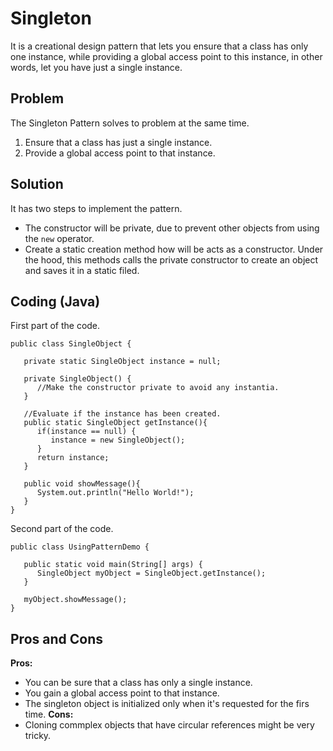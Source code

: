 # Singleton

It is a creational design pattern that lets you ensure that a class has only one instance, while providing a global access point to this instance, in other words, let you have just a single instance.

## Problem
The  Singleton Pattern solves to problem at the same time.
1. Ensure that a class has just a single instance.
2. Provide a global access point to that instance.

## Solution
It has two steps to implement the pattern.
- The constructor will be private, due to prevent other objects from using the `new` operator.
- Create a static creation method how will be acts as a constructor. Under the hood, this methods calls the private constructor to create an object and saves it in a static filed.

## Coding (Java)

First part of the code.
```
public class SingleObject {

   private static SingleObject instance = null;

   private SingleObject() {
      //Make the constructor private to avoid any instantia.
   }

   //Evaluate if the instance has been created.
   public static SingleObject getInstance(){
      if(instance == null) {
         instance = new SingleObject();
      }
      return instance;
   }

   public void showMessage(){
      System.out.println("Hello World!");   
   }
}
```

Second part of the code.
```
public class UsingPatternDemo {
   
   public static void main(String[] args) {
      SingleObject myObject = SingleObject.getInstance();
   }
   
   myObject.showMessage();
}
```

## Pros and Cons
**Pros:**
- You can be sure that a class has only a single instance.
- You gain a global access point to that instance.
- The singleton object is initialized only when it's requested for the firs time.
**Cons:**
- Cloning commplex objects that have circular references might be very tricky.